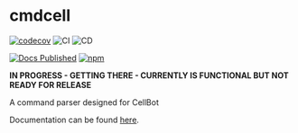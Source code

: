 # cmdcell

[![codecov](https://codecov.io/gh/willumz/cmdcell/branch/master/graph/badge.svg?token=XYTNQSVAS5)](https://codecov.io/gh/willumz/cmdcell)
![CI](https://github.com/willumz/cmdcell/actions/workflows/ci.js.yml/badge.svg)
![CD](https://github.com/willumz/cmdcell/actions/workflows/cd.js.yml/badge.svg)

[![Docs Published](https://img.shields.io/badge/docs-published-blue)](https://willumz.github.io/cmdcell)
[![npm](https://img.shields.io/npm/v/cmdcell?color=blue)](https://www.npmjs.com/package/cmdcell)

**IN PROGRESS - GETTING THERE - CURRENTLY IS FUNCTIONAL BUT NOT READY FOR RELEASE**

A command parser designed for CellBot

Documentation can be found [here](https://willumz.github.io/cmdcell).
